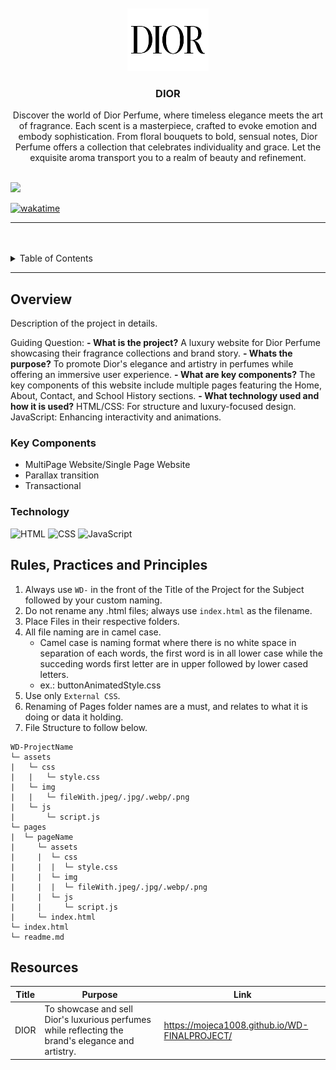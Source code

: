 <a name="readme-top">

<br/>

<br />
<div align="center">
  <a href="https://github.com/zyx-0314/">
  <!-- TODO: If you want to add logo or banner you can add it here -->
    <img src="./assets/img/image-removebg-preview (5).png" alt="Nyebe" width="130" height="100">
  </a>
<!-- TODO: Change Title to the name of the title of your Project -->
  <h3 align="center">DIOR</h3>
</div>
<!-- TODO: Make a short description -->
<div align="center">
  Discover the world of Dior Perfume, where timeless elegance meets the art of fragrance. Each scent is a masterpiece, crafted to evoke emotion and embody sophistication. From floral bouquets to bold, sensual notes, Dior Perfume offers a collection that celebrates individuality and grace. Let the exquisite aroma transport you to a realm of beauty and refinement.
</div>

<br />

<!-- TODO: Change the zyx-0314 into your github username  -->
<!-- TODO: Change the WD-Template-Project into the same name of your folder -->
![](https://visit-counter.vercel.app/counter.png?page=Mojeca1008/WD-Template-Project)

[![wakatime](https://wakatime.com/badge/user/9232960d-fd03-45c2-8ad5-9ce544ba12bf/project/75095e11-d680-4052-a98e-b7332348e08f.svg)](https://wakatime.com/badge/user/9232960d-fd03-45c2-8ad5-9ce544ba12bf/project/75095e11-d680-4052-a98e-b7332348e08f)

---

<br />
<br />

<!-- TODO: If you want to add more layers for your readme -->
<details>
  <summary>Table of Contents</summary>
  <ol>
    <li>
      <a href="#overview">Overview</a>
      <ol>
        <li>
          <a href="#key-components">Key Components</a>
        </li> 
        Multipage Website
        <li>
          <a href="#technology">Technology</a>
        </li>
        CSS HTML JAVASCRIPT
      </ol>
    </li>
    <li>
      <a href="#rule,-practices-and-principles">Rules, Practices and Principles</a>
    </li>
    <li>
      <a href="#resources">Resources</a>
    </li>
  </ol>
</details>

---

## Overview

<!-- TODO: To be changed -->
<!-- The following are just sample -->
Description of the project in details.

Guiding Question:
**- What is the project?**
A luxury website for Dior Perfume showcasing their fragrance collections and brand story.
**- Whats the purpose?**
To promote Dior's elegance and artistry in perfumes while offering an immersive user experience.
**- What are key components?**
The key components of this website include multiple pages featuring the Home, About, Contact, and School History sections.
**- What technology used and how it is used?**
HTML/CSS: For structure and luxury-focused design.
JavaScript: Enhancing interactivity and animations.

### Key Components
<!-- TODO: List of Key Components -->
<!-- The following are just sample -->
- MultiPage Website/Single Page Website
- Parallax transition
- Transactional

### Technology
<!-- TODO: List of Technology Used -->
![HTML](https://img.shields.io/badge/HTML-E34F26?style=for-the-badge&logo=html5&logoColor=white)
![CSS](https://img.shields.io/badge/CSS-1572B6?style=for-the-badge&logo=css3&logoColor=white)
![JavaScript](https://img.shields.io/badge/JavaScript-F7DF1E?style=for-the-badge&logo=javascript&logoColor=white)

## Rules, Practices and Principles
1. Always use `WD-` in the front of the Title of the Project for the Subject followed by your custom naming.
2. Do not rename any .html files; always use `index.html` as the filename.
3. Place Files in their respective folders.
4. All file naming are in camel case.
   - Camel case is naming format where there is no white space in separation of each words, the first word is in all lower case while the succeding words first letter are in upper followed by lower cased letters.
   - ex.: buttonAnimatedStyle.css
5. Use only `External CSS`.
6. Renaming of Pages folder names are a must, and relates to what it is doing or data it holding.
7. File Structure to follow below.

```
WD-ProjectName
└─ assets
|   └─ css
|   |   └─ style.css
|   └─ img
|   |   └─ fileWith.jpeg/.jpg/.webp/.png
|   └─ js
|       └─ script.js
└─ pages
|  └─ pageName
|     └─ assets
|     |  └─ css
|     |  |  └─ style.css
|     |  └─ img
|     |  |  └─ fileWith.jpeg/.jpg/.webp/.png
|     |  └─ js
|     |     └─ script.js
|     └─ index.html
└─ index.html
└─ readme.md
```

## Resources

<!-- TODO: Add References -->
| Title | Purpose | Link |
|-|-|-|
| DIOR | To showcase and sell Dior's luxurious perfumes while reflecting the brand's elegance and artistry. | https://mojeca1008.github.io/WD-FINALPROJECT/ |
